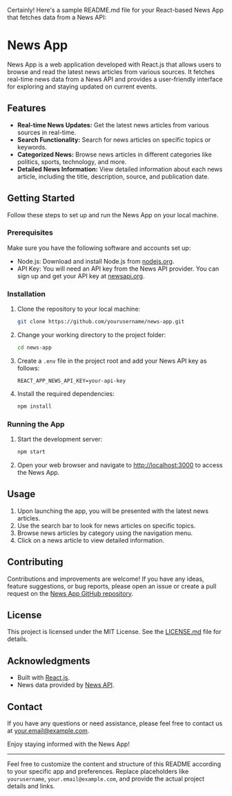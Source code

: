 Certainly! Here's a sample README.md file for your React-based News App that fetches data from a News API:

# News App

News App is a web application developed with React.js that allows users to browse and read the latest news articles from various sources. It fetches real-time news data from a News API and provides a user-friendly interface for exploring and staying updated on current events.

## Features

- **Real-time News Updates:** Get the latest news articles from various sources in real-time.
- **Search Functionality:** Search for news articles on specific topics or keywords.
- **Categorized News:** Browse news articles in different categories like politics, sports, technology, and more.
- **Detailed News Information:** View detailed information about each news article, including the title, description, source, and publication date.

## Getting Started

Follow these steps to set up and run the News App on your local machine.

### Prerequisites

Make sure you have the following software and accounts set up:

- Node.js: Download and install Node.js from [nodejs.org](https://nodejs.org/).
- API Key: You will need an API key from the News API provider. You can sign up and get your API key at [newsapi.org](https://newsapi.org/).

### Installation

1. Clone the repository to your local machine:

   ```bash
   git clone https://github.com/yourusername/news-app.git
   ```

2. Change your working directory to the project folder:

   ```bash
   cd news-app
   ```

3. Create a `.env` file in the project root and add your News API key as follows:

   ```env
   REACT_APP_NEWS_API_KEY=your-api-key
   ```

4. Install the required dependencies:

   ```bash
   npm install
   ```

### Running the App

1. Start the development server:

   ```bash
   npm start
   ```

2. Open your web browser and navigate to [http://localhost:3000](http://localhost:3000) to access the News App.

## Usage

1. Upon launching the app, you will be presented with the latest news articles.
2. Use the search bar to look for news articles on specific topics.
3. Browse news articles by category using the navigation menu.
4. Click on a news article to view detailed information.

## Contributing

Contributions and improvements are welcome! If you have any ideas, feature suggestions, or bug reports, please open an issue or create a pull request on the [News App GitHub repository](https://github.com/yourusername/news-app).

## License

This project is licensed under the MIT License. See the [LICENSE.md](LICENSE.md) file for details.

## Acknowledgments

- Built with [React.js](https://reactjs.org).
- News data provided by [News API](https://newsapi.org).

## Contact

If you have any questions or need assistance, please feel free to contact us at your.email@example.com.

Enjoy staying informed with the News App!

---

Feel free to customize the content and structure of this README according to your specific app and preferences. Replace placeholders like `yourusername`, `your.email@example.com`, and provide the actual project details and links.

